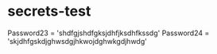 # secrets-test
Password23 = 'shdfgjshdfgksjdhfjksdhfkssdg'
Password24 = 'skjdhfgskdjghwsdgjhkwojdghwkgdjhwdg'
